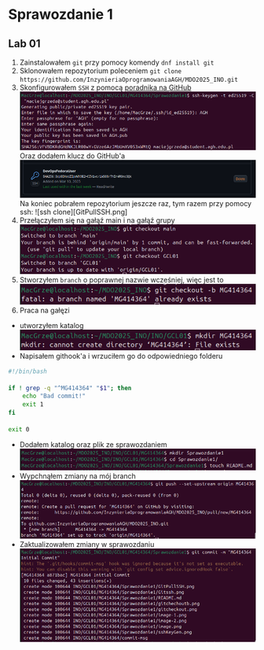 # Sprawozdanie 1
## Lab 01

1. Zainstalowałem `git` przy pomocy komendy `dnf install git`
2. Sklonowałem repozytorium poleceniem `git clone https://github.com/InzynieriaOprogramowaniaAGH/MDO2025_INO.git`
3. Skonfigurowałem `SSH` z pomocą [poradnika na GitHub](https://docs.github.com/en/authentication/connecting-to-github-with-ssh/generating-a-new-ssh-key-and-adding-it-to-the-ssh-agent)
![ssh KeyGen](sshKeyGen.png)
Oraz dodałem klucz do GitHub'a
![ssh github](Gitssh.png)
Na koniec pobrałem repozytorium jeszcze raz, tym razem przy pomocy ssh:
![ssh clone][GitPullSSH.png]
4. Przełączyłem się na gałąź main i na gałąź grupy
![git checkout](gitcheckout.png)
5. Stworzyłem `branch` o poprawnej nazwie wcześniej, więc jest to
![create branch](gitchechoutb.png)
6. Praca na gałęzi
- utworzyłem katalog
![mkdir...](image.png)
- Napisałem githook'a i wrzuciłem go do odpowiedniego folderu
```bash
#!/bin/bash

if ! grep -q "^MG414364" "$1"; then
	echo "Bad commit!"
	exit 1
fi

exit 0
```
- Dodałem katalog oraz plik ze sprawozdaniem
![mkdir oraz touch!!!!](image-1.png)
- Wypchnąłem zmiany na mój branch
![fancy git push](image-2.png)
- Zaktualizowałem zmiany w sprawozdaniu
![ospdjgoiseghs](image-3.png)